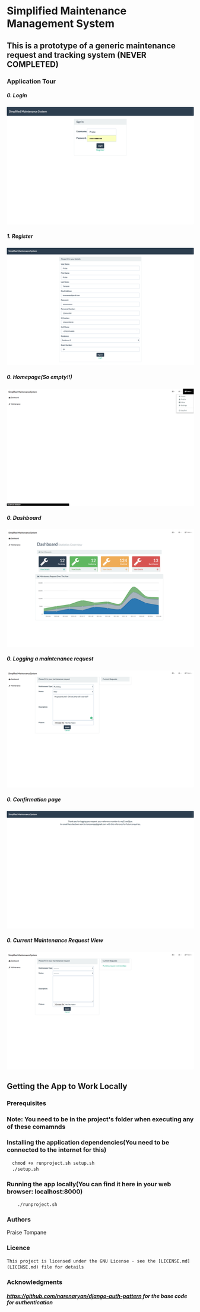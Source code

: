 # Simplified Maintenance Management System
## This is a prototype of a generic maintenance request and tracking system (NEVER COMPLETED)

### Application Tour


##### 0. Login

![Alt text](/previewimages/Login.png?raw=true "Optional Title")

##### 1. Register

![Alt text](/previewimages/Register.png?raw=true "Optional Title")

##### 0. Homepage(So empty!!)

![Alt text](/previewimages/Homepage.png?raw=true "Optional Title")

##### 0. Dashboard

![Alt text](/previewimages/Dashboard.png?raw=true "Optional Title")

##### 0. Logging a maintenance request

![Alt text](/previewimages/LoggingMaintenaceRequest.png?raw=true "Optional Title")

##### 0. Confirmation page

![Alt text](/previewimages/Confirmatinopage.png?raw=true "Optional Title")

##### 0. Current Maintenance Request View

![Alt text](/previewimages/CurrentMaintenceRequests.png?raw=true "Optional Title")

## Getting the App to Work Locally
### Prerequisites

### Note: You need to be in the project's folder when executing any of these comamnds


### Installing the application dependencies(You need to be connected to the internet for this)

```
  chmod +x runproject.sh setup.sh
  ./setup.sh

```

### Running the app locally(You can  find it here in your web browser: localhost:8000)
```
    ./runproject.sh

```

### Authors
   Praise Tompane
   
### Licence
    This project is licensed under the GNU License - see the [LICENSE.md](LICENSE.md) file for details
       
### Acknowledgments
##### https://github.com/narenaryan/django-auth-pattern for the base code for authentication
